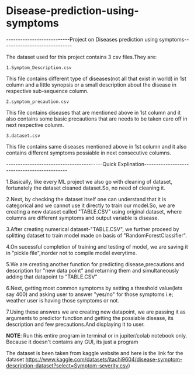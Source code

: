# Disease-prediction-using-symptoms

---------------------------Project on Diseases prediction using symptoms------------------------------

The dataset used for this project contains 3 csv files.They are:

    1.Symptom_Description.csv
This file contains different type of diseases(not all that exist in world) in 1st column and a little 
synopsis or a small description about the disease in respective sub-sequence column.

    2.symptom_precaution.csv
This file contains diseases that are mentioned above in 1st column and it also contains some basic 
precautions that are needs to be taken care off in next respective colunm.

    3.dataset.csv
This file contains same diseases mentioned above in 1st column and it also contains different symptoms
possiable in next consecutive columns.

-----------------------------------------Quick Explination---------------------------------------------

1.Basically, like every ML project we also go with cleaning of dataset, fortunately the dataset cleaned
  dataset.So, no need of cleaning it.

2.Next, by checking the dataset itself one can understand that it is categorical and we cannot use it 
  directly to train our model.So, we are creating a new dataset called "TABLE.CSV" using original
  dataset, where columns are different symptoms and output variable is disease.

3.After creating numerical dataset-"TABLE.CSV", we further proceed by splitting dataset to train model
  made on basis of "RandomForestClassifier".

4.On sucessful completion of training and testing of model, we are saving it in "pickle file",inorder
  not to compile model everytime.

5.We are creating another function for predicting disease,precautions and description for "new data 
  point" and returning them and simultaneously adding that datapoint to "TABLE.CSV"

6.Next, getting most common symptoms by setting a threshold value(lets say 400) and asking user to answer "yes/no"
  for those symptoms i.e; weather user is having those symptoms or not.

7.Using these answers we are creating new datapoint, we are passing it as arguments to predictor function and getting the possiable disease, its
  description and few precautions.And displaying it to user.

**NOTE**:
   Run this entire program in terminal or in jupiter/colab notebook only. Because it doesn't contains any GUI, its just a program

The dataset is been taken from kaggle website and here is the link for the dataset
https://www.kaggle.com/datasets/itachi9604/disease-symptom-description-dataset?select=Symptom-severity.csv)
